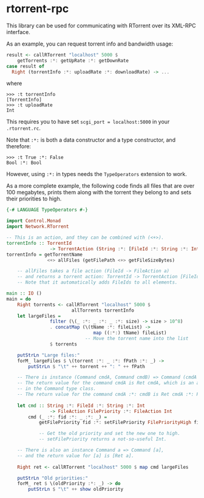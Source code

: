 rtorrent-rpc
============

This library can be used for communicating with RTorrent over its XML-RPC interface.

As an example, you can request torrent info and bandwidth usage:

```haskell
result <- callRTorrent "localhost" 5000 $ 
    getTorrents :*: getUpRate :*: getDownRate
case result of 
  Right (torrentInfo :*: uploadRate :*: downloadRate) -> ...
```
where

```
>>> :t torrentInfo
[TorrentInfo]
>>> :t uploadRate
Int
```

This requires you to have set `scgi_port = localhost:5000` in your `.rtorrent.rc`.

Note that `:*:` is both a data constructor and a type constructor,
and therefore:

```
>>> :t True :*: False
Bool :*: Bool
```

However, using `:*:` in types needs the `TypeOperators` extension to work.


As a more complete example, the following code finds all files that are over
100 megabytes, prints them along with the torrent they belong to and 
sets their priorities to high.

```haskell
{-# LANGUAGE TypeOperators #-}

import Control.Monad
import Network.RTorrent

-- This is an action, and they can be combined with (<+>).
torrentInfo :: TorrentId
                -> TorrentAction (String :*: [FileId :*: String :*: Int])
torrentInfo = getTorrentName 
               <+> allFiles (getFilePath <+> getFileSizeBytes)

    -- allFiles takes a file action (FileId -> FileAction a)
    -- and returns a torrent action: TorrentId -> TorrentAction [FileId :*: a].
    -- Note that it automatically adds FileIds to all elements.

main :: IO ()
main = do
    Right torrents <- callRTorrent "localhost" 5000 $
                        allTorrents torrentInfo
    let largeFiles = 
                filter (\(_ :*: _ :*: _ :*: size) -> size > 10^8)
                . concatMap (\(tName :*: fileList) -> 
                                map ((:*:) tName) fileList) 
                             -- Move the torrent name into the list
                $ torrents

    putStrLn "Large files:"
    forM_ largeFiles $ \(torrent :*: _ :*: fPath :*: _) ->
        putStrLn $ "\t" ++ torrent ++ ": " ++ fPath

    -- There is instance (Command cmdA, Command cmdB) => Command (cmdA :*: cmdB)
    -- The return value for the command cmdA is Ret cmdA, which is an associated type
    -- in the Command type class.
    -- The return value for the command cmdA :*: cmdB is Ret cmdA :*: Ret cmdB.
                     
    let cmd :: String :*: FileId :*: String :*: Int 
                -> FileAction FilePriority :*: FileAction Int
        cmd (_ :*: fid :*: _ :*: _) = 
            getFilePriority fid :*: setFilePriority FilePriorityHigh fid

            -- Get the old priority and set the new one to high.
            -- setFilePriority returns a not-so-useful Int.

    -- There is also an instance Command a => Command [a],
    -- and the return value for [a] is [Ret a].
    
    Right ret <- callRTorrent "localhost" 5000 $ map cmd largeFiles

    putStrLn "Old priorities:"
    forM_ ret $ \(oldPriority :*: _) -> do
        putStrLn $ "\t" ++ show oldPriority
```
